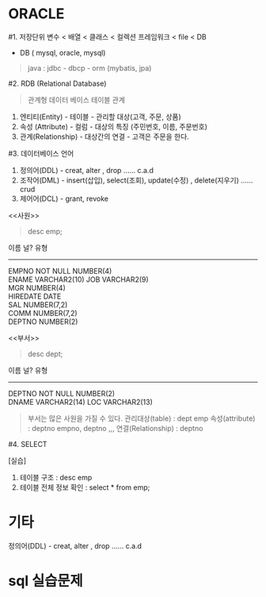 # ORACLE

#1. 저장단위
변수 < 배열 < 클래스 < 컬렉션 프레임워크 < file < DB
* DB ( mysql, oracle, mysql)

> java : jdbc - dbcp - orm (mybatis, jpa)

#2. RDB (Relational Database)
> 관계형 데이터 베이스
> 테이블 관계

1. 엔티티(Entity) - 테이블 - 관리할 대상(고객, 주문, 상품)
2. 속성 (Attribute) - 컬럼 - 대상의 특징 (주민번호, 이름, 주문번호)
3. 관계(Relationship) - 대상간의 연결 - 고객은 주문을 한다.

#3. 데이터베이스 언어
1. 정의어(DDL) - creat, alter , drop ...... c.a.d
2. 조작어(DML) - insert(삽입), select(조회), update(수정) , delete(지우기) ...... crud
3. 제어어(DCL) - grant, revoke  

<<사원>>
> desc emp;

이름       널?       유형           
-------- -------- ------------ 
EMPNO    NOT NULL NUMBER(4)    
ENAME             VARCHAR2(10) 
JOB               VARCHAR2(9)  
MGR               NUMBER(4)    
HIREDATE          DATE         
SAL               NUMBER(7,2)  
COMM              NUMBER(7,2)  
DEPTNO            NUMBER(2)    

<<부서>>
> desc dept;

이름     널?       유형           
------ -------- ------------ 
DEPTNO NOT NULL NUMBER(2)    
DNAME           VARCHAR2(14) 
LOC             VARCHAR2(13) 

> 부서는 많은 사원을 가질 수 있다.
관리대상(table) : dept  emp
속성(attribute) : deptno  empno, deptno ,,,
연결(Relationship) : deptno

#4. SELECT

[실습]
1. 테이블 구조 : desc emp
2. 테이블 전체 정보 확인 : select * from emp;

# 기타
정의어(DDL) - creat, alter , drop ...... c.a.d

# sql 실습문제

